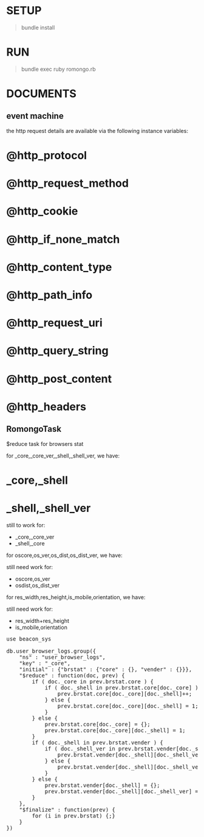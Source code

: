 
SETUP
===============
> bundle install

RUN
===============
> bundle exec ruby romongo.rb

DOCUMENTS
===============
event machine
---------------
the http request details are available via the following instance variables:
#   @http_protocol
#   @http_request_method
#   @http_cookie
#   @http_if_none_match
#   @http_content_type
#   @http_path_info
#   @http_request_uri
#   @http_query_string
#   @http_post_content
#   @http_headers

RomongoTask
--------------

$reduce task for browsers stat

for _core,_core_ver,_shell,_shell_ver,
we have:
# _core,_shell
# _shell,_shell_ver

still to work for:
* _core,_core_ver
* _shell,_core


for oscore,os_ver,os_dist,os_dist_ver,
we have:

still need work for:
* oscore,os_ver
* osdist,os_dist_ver

for res_width,res_height,is_mobile,orientation,
we have:

still need work for:
* res_width+res_height 
* is_mobile,orientation

<pre>
use beacon_sys

db.user_browser_logs.group({
	"ns" : "user_browser_logs",
	"key" : "_core",
	"initial" : {"brstat" : {"core" : {}, "vender" : {}}},
	"$reduce" : function(doc, prev) {
		if ( doc._core in prev.brstat.core ) {
			if ( doc._shell in prev.brstat.core[doc._core] ) {
				prev.brstat.core[doc._core][doc._shell]++;
			} else {
				prev.brstat.core[doc._core][doc._shell] = 1;
			}
		} else {
			prev.brstat.core[doc._core] = {};
			prev.brstat.core[doc._core][doc._shell] = 1;
		}
		if ( doc._shell in prev.brstat.vender ) {
			if ( doc._shell_ver in prev.brstat.vender[doc._shell] ) {
				prev.brstat.vender[doc._shell][doc._shell_ver]++;
			} else {
				prev.brstat.vender[doc._shell][doc._shell_ver] = 1;
			}
		} else {
			prev.brstat.vender[doc._shell] = {};
			prev.brstat.vender[doc._shell][doc._shell_ver] = 1;
		}
	},
	"$finalize" : function(prev) {
		for (i in prev.brstat) {;}
	}
})
</pre>

